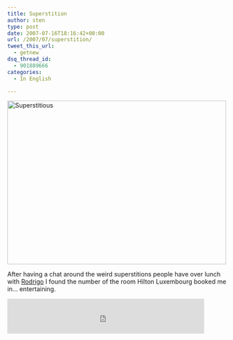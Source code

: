 ```yaml
---
title: Superstition
author: sten
type: post
date: 2007-07-16T18:16:42+00:00
url: /2007/07/superstition/
tweet_this_url:
  - getnew
dsq_thread_id:
  - 901889666
categories:
  - In English

---
```

[<img src="http://farm2.static.flickr.com/1202/831542753_1d12f553bf.jpg" width="500" height="375" alt="Superstitious" />][1]
  
After having a chat around the weird superstitions people have over lunch with [Rodrigo][2] I found the number of the room Hilton Luxembourg booked me in&#8230; entertaining.

<iframe src="http://www.facebook.com/plugins/like.php?href=http%3A%2F%2Fsten.tamkivi.com%2F2007%2F07%2Fsuperstition%2F&layout=standard&show_faces=true&width=450&action=like&colorscheme=light&height=80" scrolling="no" frameborder="0" style="border:none; overflow:hidden; width:450px; height:80px;" allowTransparency="true"></iframe>

 [1]: http://www.flickr.com/photos/seikatsu/831542753/ "Photo Sharing"
 [2]: http://ro.typepad.com/